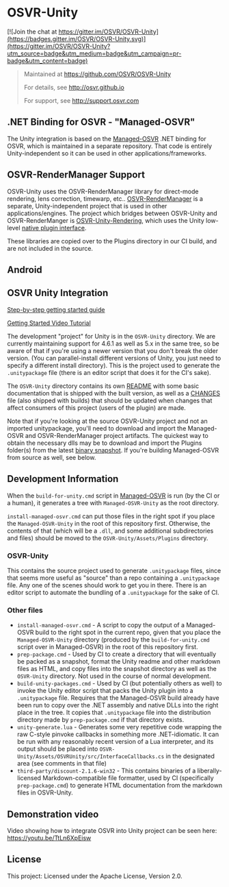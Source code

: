 # OSVR-Unity

[![Join the chat at https://gitter.im/OSVR/OSVR-Unity](https://badges.gitter.im/OSVR/OSVR-Unity.svg)](https://gitter.im/OSVR/OSVR-Unity?utm_source=badge&utm_medium=badge&utm_campaign=pr-badge&utm_content=badge)
> Maintained at <https://github.com/OSVR/OSVR-Unity>
>
> For details, see <http://osvr.github.io>
>
> For support, see <http://support.osvr.com>

## .NET Binding for OSVR - "Managed-OSVR"
The Unity integration is based on the [Managed-OSVR][] .NET binding for OSVR, which is maintained in a separate repository. That code is entirely Unity-independent so it can be used in other applications/frameworks.

[Managed-OSVR]: https://github.com/OSVR/Managed-OSVR

## OSVR-RenderManager Support
OSVR-Unity uses the OSVR-RenderManager library for direct-mode rendering, lens correction, timewarp, etc.. [OSVR-RenderManager](https://github.com/sensics/OSVR-RenderManager) is a separate, Unity-independent project that is used in other applications/engines. The project which bridges between OSVR-Unity and OSVR-RenderManger is [OSVR-Unity-Rendering](https://github.com/OSVR/OSVR-Unity-Rendering), which uses the Unity low-level [native plugin interface](https://docs.unity3d.com/Manual/NativePluginInterface.html).

These libraries are copied over to the Plugins directory in our CI build, and are not included in the source. 

## Android 

## OSVR Unity Integration
[Step-by-step getting started guide](https://github.com/OSVR/OSVR-Unity/blob/master/GettingStarted.md)

[Getting Started Video Tutorial](https://youtu.be/xSOq3bOBPxs)

The development "project" for Unity is in the `OSVR-Unity` directory. We are currently maintaining support for 4.6.1 as well as 5.x in the same tree, so be aware of that if you're using a newer version that you don't break the older version. (You can parallel-install different versions of Unity, you just need to specify a different install directory). This is the project used to generate the `.unitypackage` file (there is an editor script that does it for the CI's sake).

The `OSVR-Unity` directory contains its own [README](OSVR-Unity/README.md) with some basic documentation that is shipped with the built version, as well as a [CHANGES](OSVR-Unity/CHANGES.md) file (also shipped with builds) that should be updated when changes that affect consumers of this project (users of the plugin) are made.

Note that if you're looking at the source OSVR-Unity project and not an imported unitypackage, you'll need to download and import the Managed-OSVR and OSVR-RenderManager project artifacts. The quickest way to obtain the necessary dlls may be to download and import the Plugins folder(s) from the latest [binary snapshot](http://access.osvr.com/binary/osvr-unity). If you're building Managed-OSVR from source as well, see below.

## Development Information
When the `build-for-unity.cmd` script in [Managed-OSVR][] is run (by the CI or a human), it generates a tree with `Managed-OSVR-Unity` as the root directory.

`install-managed-osvr.cmd` can put those files in the right spot if you place the `Managed-OSVR-Unity` in the root of this repository first. Otherwise, the contents of that (which will be a `.dll`, and some additional subdirectories and files) should be moved to the `OSVR-Unity/Assets/Plugins` directory.

### OSVR-Unity
This contains the source project used to generate `.unitypackage` files, since that seems more useful as "source" than a repo containing a `.unitypackage` file. Any one of the scenes should work to get you in there. There is an editor script to automate the bundling of a `.unitypackage` for the sake of CI.

### Other files

- `install-managed-osvr.cmd` - A script to copy the output of a Managed-OSVR build to the right spot in the current repo, given that you place the `Managed-OSVR-Unity` directory (produced by the `build-for-unity.cmd` script over in Managed-OSVR) in the root of this repository first.
- `prep-package.cmd` - Used by CI to create a directory that will eventually be packed as a snapshot, format the Unity readme and other markdown files as HTML, and copy files into the snapshot directory as well as the `OSVR-Unity` directory. Not used in the course of normal development.
- `build-unity-packages.cmd` - Used by CI (but potentially others as well) to invoke the Unity editor script that packs the Unity plugin into a `.unitypackage` file. Requires that the Managed-OSVR build already have been run to copy over the .NET assembly and native DLLs into the right place in the tree. It copies that `.unitypackage` file into the distribution directory made by `prep-package.cmd` if that directory exists.
- `unity-generate.lua` - Generates some very repetitive code wrapping the raw C-style pinvoke callbacks in something more .NET-idiomatic. It can be run with any reasonably recent version of a Lua interpreter, and its output should be placed into `OSVR-Unity/Assets/OSVRUnity/src/InterfaceCallbacks.cs` in the designated area (see comments in that file)
- `third-party/discount-2.1.6-win32` - This contains binaries of a liberally-licensed Markdown-compatible file formatter, used by CI (specifically `prep-package.cmd`) to generate HTML documentation from the markdown files in OSVR-Unity.

## Demonstration video

Video showing how to integrate OSVR into Unity project can be seen here: <https://youtu.be/TtLn6XpEisw>

## License

This project: Licensed under the Apache License, Version 2.0.

